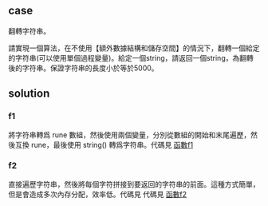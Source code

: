 ## case

翻轉字符串。

請實現一個算法，在不使用【額外數據結構和儲存空間】的情況下，翻轉一個給定的字符串(可以使用單個過程變量)。給定一個string，請返回一個string，為翻轉後的字符串。保證字符串的長度小於等於5000。

## solution

### f1

將字符串轉爲 rune 數組，然後使用兩個變量，分別從數組的開始和末尾遍歷，然後互換 rune，最後使用 string() 轉爲字符串。代碼見 [函數f1](main.go)

### f2

直接遍歷字符串，然後將每個字符拼接到要返回的字符串的前面。這種方式簡單，但是會造成多次內存分配，效率低。代碼見 代碼見 [函數f2](main.go)


